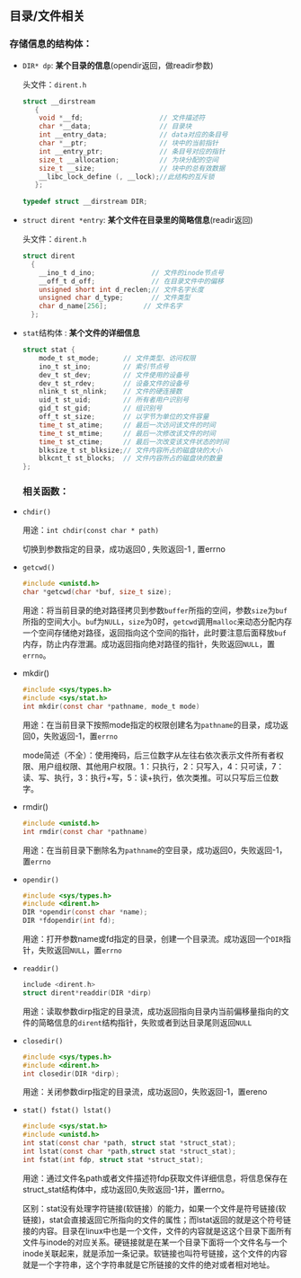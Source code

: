 ## 目录/文件相关

### 存储信息的结构体：

- `DIR* dp`: **某个目录的信息**(opendir返回，做readir参数)

  头文件：`dirent.h`

  ```c
  struct __dirstream   
     {   
      void *__fd;                   // 文件描述符
      char *__data;                 // 目录块
      int __entry_data;             // data对应的条目号   
      char *__ptr;                  // 块中的当前指针
      int __entry_ptr;              // 条目号对应的指针  
      size_t __allocation;          // 为块分配的空间
      size_t __size;                // 块中的总有效数据
      __libc_lock_define (, __lock);//此结构的互斥锁
     };   
      
  typedef struct __dirstream DIR;  
  ```

- `struct dirent *entry`: **某个文件在目录里的简略信息**(readir返回)

  头文件：`dirent.h`

  ```c
  struct dirent
    {
      __ino_t d_ino;              // 文件的inode节点号
      __off_t d_off;              // 在目录文件中的偏移
      unsigned short int d_reclen;// 文件名字长度
      unsigned char d_type;       // 文件类型 
      char d_name[256];		    // 文件名字 
    };
  ```

- `stat`结构体 : **某个文件的详细信息**

  ```c
  struct stat {   
      mode_t st_mode;      // 文件类型、访问权限   
      ino_t st_ino;        // 索引节点号   
      dev_t st_dev;        // 文件使用的设备号   
      dev_t st_rdev;       // 设备文件的设备号   
      nlink_t st_nlink;    // 文件的硬连接数    
      uid_t st_uid;        // 所有者用户识别号   
      gid_t st_gid;        // 组识别号   
      off_t st_size;       // 以字节为单位的文件容量   
      time_t st_atime;     // 最后一次访问该文件的时间   
      time_t st_mtime;     // 最后一次修改该文件的时间   
      time_t st_ctime;     // 最后一次改变该文件状态的时间   
      blksize_t st_blksize;// 文件内容所占的磁盘块的大小   
      blkcnt_t st_blocks;  // 文件内容所占的磁盘块的数量  
  };  
  ```
  ### 相关函数：

- `chdir()`

    用途：`int chdir(const char * path)`        

    切换到参数指定的目录，成功返回0 , 失败返回-1 , 置errno

- `getcwd()`
	
	```c     	
	#include <unistd.h>
	char *getcwd(char *buf, size_t size);
	```
	用途：将当前目录的绝对路径拷贝到参数`buffer`所指的空间，参数`size`为`buf`所指的空间大小。`bu`f为`NULL`，`size`为0时，`getcwd`调用`malloc`来动态分配内存一个空间存储绝对路径，返回指向这个空间的指针，此时要注意后面释放`buf`内存，防止内存泄漏。成功返回指向绝对路径的指针，失败返回`NULL`，置`errno`。
	
- mkdir()

    ```c
    #include <sys/types.h> 
    #include <sys/stat.h>
    int mkdir(const char *pathname, mode_t mode) 
    ```

    用途：在当前目录下按照mode指定的权限创建名为`pathname`的目录，成功返回0，失败返回-1，置`errno`

    mode简述（不全）：使用掩码，后三位数字从左往右依次表示文件所有者权限、用户组权限、其他用户权限。1：只执行，2：只写入，4：只可读，7：读、写、执行，3：执行+写，5：读+执行，依次类推。可以只写后三位数字。

- rmdir()
  ```c
  #include <unistd.h>
  int rmdir(const char *pathname)
  ```
    用途：在当前目录下删除名为`pathname`的空目录，成功返回0，失败返回-1，置`errno`

- `opendir()`                    
	
    ```c	
    #include <sys/types.h>
    #include <dirent.h>
    DIR *opendir(const char *name);
	DIR *fdopendir(int fd);
    ```
	用途：打开参数name或fd指定的目录，创建一个目录流。成功返回一个`DIR`指针，失败返回`NULL`，置`errno`
	
- `readdir()`
  ```c
  include <dirent.h>
  struct dirent*readdir(DIR *dirp)
  ```
  用途：读取参数dirp指定的目录流，成功返回指向目录内当前偏移量指向的文件的简略信息的`dirent`结构指针，失败或者到达目录尾则返回`NULL`

- `closedir()`
  
  ```c
  #include <sys/types.h>
  #include <dirent.h>
  int closedir(DIR *dirp);
  ```
  用途：关闭参数dirp指定的目录流，成功返回0，失败返回-1，置ereno
  
- `stat() fstat() lstat()` 
  
  ```c
  #include <sys/stat.h>  
  #include <unistd.h>
  int stat(const char *path, struct stat *struct_stat);
  int lstat(const char *path,struct stat *struct_stat);
  int fstat(int fdp, struct stat *struct_stat);
  ```
  用途：通过文件名path或者文件描述符fdp获取文件详细信息，将信息保存在struct_stat结构体中，成功返回0,失败返回-1并，置errno。
  
  区别：stat没有处理字符链接(软链接）的能力，如果一个文件是符号链接(软链接)，stat会直接返回它所指向的文件的属性；而lstat返回的就是这个符号链接的内容。目录在linux中也是一个文件，文件的内容就是这这个目录下面所有文件与inode的对应关系。硬链接就是在某一个目录下面将一个文件名与一个inode关联起来，就是添加一条记录。软链接也叫符号链接，这个文件的内容就是一个字符串，这个字符串就是它所链接的文件的绝对或者相对地址。





























